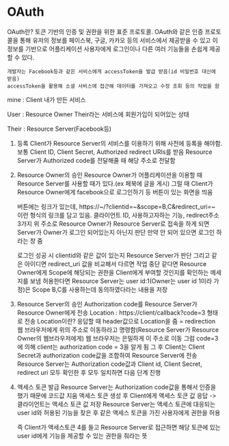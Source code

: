 # OAuth

OAuth란? 
토큰 기반의 인증 및 권한을 위한 표준 프로토콜.
OAuth와 같은 인증 프로토콜을 통해 유저의 정보를 페이스북, 구글, 카카오 등의 서비스에서 제공받을 수 있고
이 정보를 기반으로 어플리케이션 사용자에게 로그인이나 다른 여러 기능들을 손쉽게 제공할 수 있다.

	개발자는 Facebook등과 같은 서비스에게 accessToken을 발급 받음(id 비밀번호 대신에 받음)
	accessToken을 활용해 소셜 서비스에 접근해 데이터를 가져오고 수정 조회 등의 작업을 함
  
mine : Client 내가 만든 서비스

User : Resource Owner Their라는 서비스에 회원가입이 되어있는 상태

Their : Resource Server(Facebook등)

1. 등록
 	Client가 Resource Server의 서비스를 이용하기 위해 사전에 등록을 해야함.
	보통 Client ID, Client Secret, Authorized redirect URIs를 받음
				Resource Server가 Authorized code를 전달해줄 때 해당 주소로 전달함

2. Resource Owner의 승인
	Resource Owner가 어플리케이션을 이용할 때 Resource Server를 사용할 때가 있다.(ex 페북에 글을 게시) 그럴 때 Client가 Resource Owner에게 facebook으로 로그인하기 등 버튼이 있는 화면을 띄움

	버튼에는 링크가 있는데, https://~/?clientid=~&scope=B,C&redirect_uri=~ 이런 형식의 링크를 담고 있음.
	클라이언트 ID, 사용하고자하는 기능, redirect주소 3가지
	위 주소로 Resource Owner가 Resource Server로 접속을 하게 되면 Server가 Owner가 로그인 되어있는지 아닌지 판단
	만약 안 되어 있으면 로그인 하라는 창 줌
	
	로그인 성공 시 clientid와 같은 값이 있는지 Resource Server가 판단
	그리고 같은 아이디면 redirect_uri 값을 비교해서 다르면 작업 중단 
	같다면 Resource Owner에게 Scope에 해당되는 권한을 Client에게 부여할 것인지를 확인하는 메세지를 보냄
	허용한다면 Resource Server는 user id:1(Owner는 user id 1이라 가정)은 Scope B,C를 사용하는데 동의하였다라는 내용을 저장

3. Resource Server의 승인
	Authorization code를 Resource Server가 Resource Owner에게 전송
	Location : https://client/callback?code=3 형태로 전송
	Location이란? 응답할 때 header값으로 Location을 줌 = redirection
	웹 브라우저에게 위의 주소로 이동하라고 명령함(Resource Server가 Resource Owner의 웹브라우저에게)
	웹 브라우저는 은밀하게 이 주소로 이동
	그럼 code=3에 의해 client는 authorization code = 3을 알게 됨
	그 후 Client는 Client Secret과 authorization code값을 조합하여 Resource Server에 전송
	Resource Server는 Authorization code값과 Client id, Client Secret, redirect uri 모두 확인한 후 모두 일치하면 다음 단계 진행

4. 액세스 토큰 발급
	Resource Server는 Authorization code값을 통해서 인증을 했기 때문에 코드값 지움
	액세스 토큰 생성 후 Client에게 액세스 토큰 값 응답 -> 클라이언트는 액세스 토큰 값 저장
	Resource Server는 액세스 토큰에 대응되는 user id와 허용된 기능을 찾은 후 같은 액세스 토큰을 가진 사용자에게 권한을 허용
	
	즉 Client가 액세스토큰 4를 들고 Resource Server로 접근하면 해당 토큰에 있는 user id에게 기능을 제공할 수 있는 권한을 줘라는 뜻



